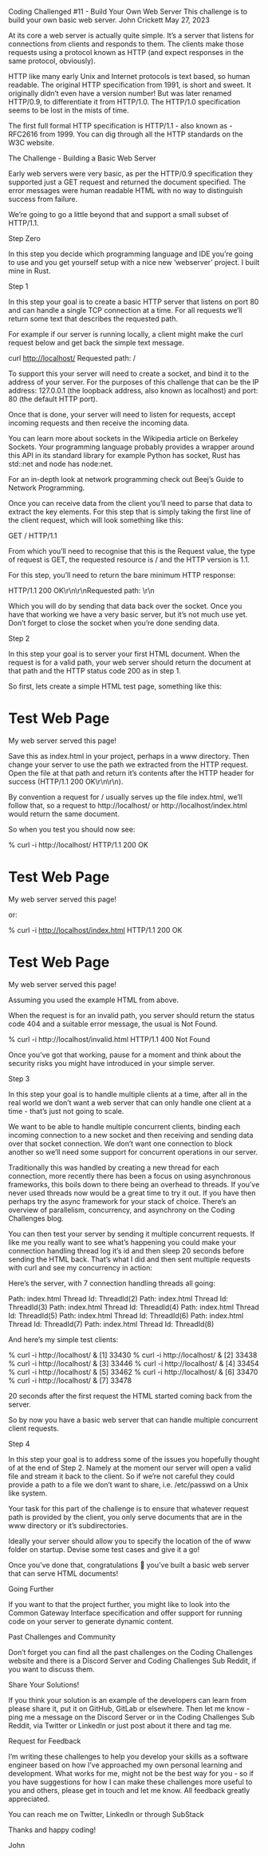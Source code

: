 Coding Challenged #11 - Build Your Own Web Server
This challenge is to build your own basic web server.
John Crickett
May 27, 2023

At its core a web server is actually quite simple. It’s a server that listens for connections from clients and responds to them. The clients make those requests using a protocol known as HTTP (and expect responses in the same protocol, obviously).

HTTP like many early Unix and Internet protocols is text based, so human readable. The original HTTP specification from 1991, is short and sweet. It originally didn’t even have a version number! But was later renamed HTTP/0.9, to differentiate it from HTTP/1.0. The HTTP/1.0 specification seems to be lost in the mists of time.

The first full formal HTTP specification is HTTP/1.1 - also known as - RFC2616 from 1999. You can dig through all the HTTP standards on the W3C website.

The Challenge - Building a Basic Web Server

Early web servers were very basic, as per the HTTP/0.9 specification they supported just a GET request and returned the document specified. The error messages were human readable HTML with no way to distinguish success from failure.

We’re going to go a little beyond that and support a small subset of HTTP/1.1.

Step Zero

In this step you decide which programming language and IDE you’re going to use and you get yourself setup with a nice new ‘webserver’ project. I built mine in Rust.

Step 1

In this step your goal is to create a basic HTTP server that listens on port 80 and can handle a single TCP connection at a time. For all requests we’ll return some text that describes the requested path.

For example if our server is running locally, a client might make the curl request below and get back the simple text message.

curl <http://localhost/>
Requested path: /

To support this your server will need to create a socket, and bind it to the address of your server. For the purposes of this challenge that can be the IP address: 127.0.0.1 (the loopback address, also known as localhost) and port: 80 (the default HTTP port).

Once that is done, your server will need to listen for requests, accept incoming requests and then receive the incoming data.

You can learn more about sockets in the Wikipedia article on Berkeley Sockets. Your programming language probably provides a wrapper around this API in its standard library for example Python has socket, Rust has std::net and node has node:net.

For an in-depth look at network programming check out Beej’s Guide to Network Programming.

Once you can receive data from the client you’ll need to parse that data to extract the key elements. For this step that is simply taking the first line of the client request, which will look something like this:

GET / HTTP/1.1

From which you’ll need to recognise that this is the Request value, the type of request is GET, the requested resource is / and the HTTP version is 1.1.

For this step, you’ll need to return the bare minimum HTTP response:

HTTP/1.1 200 OK\r\n\r\nRequested path: <the path>\r\n

Which you will do by sending that data back over the socket. Once you have that working we have a very basic server, but it’s not much use yet. Don’t forget to close the socket when you’re done sending data.

Step 2

In this step your goal is to server your first HTML document. When the request is for a valid path, your web server should return the document at that path and the HTTP status code 200 as in step 1.

So first, lets create a simple HTML test page, something like this:

<!DOCTYPE html>
<html lang="en">
  <head>
    <title>Simple Web Page</title>
  </head>
  <body>
    <h1>Test Web Page</h1>
    <p>My web server served this page!</p>
  </body>
</html>

Save this as index.html in your project, perhaps in a www directory. Then change your server to use the path we extracted from the HTTP request. Open the file at that path and return it’s contents after the HTTP header for success (HTTP/1.1 200 OK\r\n\r\n).

By convention a request for / usually serves up the file index.html, we’ll follow that, so a request to http://localhost/ or http://localhost/index.html would return the same document.

So when you test you should now see:

% curl -i http://localhost/
HTTP/1.1 200 OK

<!DOCTYPE html>
<html lang="en">
  <head>
    <title>Simple Web Page</title>
  </head>
  <body>
    <h1>Test Web Page</h1>
    <p>My web server served this page!</p>
  </body>
</html>

or:

% curl -i <http://localhost/index.html>
HTTP/1.1 200 OK

<!DOCTYPE html>
<html lang="en">
  <head>
    <title>Simple Web Page</title>
  </head>
  <body>
    <h1>Test Web Page</h1>
    <p>My web server served this page!</p>
  </body>
</html>

Assuming you used the example HTML from above.

When the request is for an invalid path, you server should return the status code 404 and a suitable error message, the usual is Not Found.

% curl -i http://localhost/invalid.html
HTTP/1.1 400 Not Found

Once you’ve got that working, pause for a moment and think about the security risks you might have introduced in your simple server.

Step 3

In this step your goal is to handle multiple clients at a time, after all in the real world we don’t want a web server that can only handle one client at a time - that’s just not going to scale.

We want to be able to handle multiple concurrent clients, binding each incoming connection to a new socket and then receiving and sending data over that socket connection. We don’t want one connection to block another so we’ll need some support for concurrent operations in our server.

Traditionally this was handled by creating a new thread for each connection, more recently there has been a focus on using asynchronous frameworks, this boils down to there being an overhead to threads. If you’ve never used threads now would be a great time to try it out. If you have then perhaps try the async framework for your stack of choice. There’s an overview of parallelism, concurrency, and asynchrony on the Coding Challenges blog.

You can then test your server by sending it multiple concurrent requests. If like me you really want to see what’s happening you could make your connection handling thread log it’s id and then sleep 20 seconds before sending the HTML back. That’s what I did and then sent multiple requests with curl and see my concurrency in action:

Here’s the server, with 7 connection handling threads all going:

Path: index.html
Thread Id: ThreadId(2)
Path: index.html
Thread Id: ThreadId(3)
Path: index.html
Thread Id: ThreadId(4)
Path: index.html
Thread Id: ThreadId(5)
Path: index.html
Thread Id: ThreadId(6)
Path: index.html
Thread Id: ThreadId(7)
Path: index.html
Thread Id: ThreadId(8)

And here’s my simple test clients:

% curl -i http://localhost/ &
[1] 33430
% curl -i http://localhost/ &
[2] 33438
% curl -i http://localhost/ &
[3] 33446
% curl -i http://localhost/ &
[4] 33454
% curl -i http://localhost/ &
[5] 33462
% curl -i http://localhost/ &
[6] 33470
% curl -i http://localhost/ &
[7] 33478

20 seconds after the first request the HTML started coming back from the server.

So by now you have a basic web server that can handle multiple concurrent client requests.

Step 4

In this step your goal is to address some of the issues you hopefully thought of at the end of Step 2. Namely at the moment our server will open a valid file and stream it back to the client. So if we’re not careful they could provide a path to a file we don’t want to share, i.e. /etc/passwd on a Unix like system.

Your task for this part of the challenge is to ensure that whatever request path is provided by the client, you only serve documents that are in the www directory or it’s subdirectories.

Ideally your server should allow you to specify the location of the of www folder on startup. Devise some test cases and give it a go!

Once you’ve done that, congratulations 🎉  you’ve built a basic web server that can serve HTML documents!

Going Further

If you want to that the project further, you might like to look into the Common Gateway Interface specification and offer support for running code on your server to generate dynamic content.

Past Challenges and Community

Don’t forget you can find all the past challenges on the Coding Challenges website and there is a Discord Server and Coding Challenges Sub Reddit, if you want to discuss them.

Share Your Solutions!

If you think your solution is an example of the developers can learn from please share it, put it on GitHub, GitLab or elsewhere. Then let me know - ping me a message on the Discord Server or in the Coding Challenges Sub Reddit, via Twitter or LinkedIn or just post about it there and tag me.

Request for Feedback

I’m writing these challenges to help you develop your skills as a software engineer based on how I’ve approached my own personal learning and development. What works for me, might not be the best way for you - so if you have suggestions for how I can make these challenges more useful to you and others, please get in touch and let me know. All feedback greatly appreciated.

You can reach me on Twitter, LinkedIn or through SubStack

Thanks and happy coding!

John